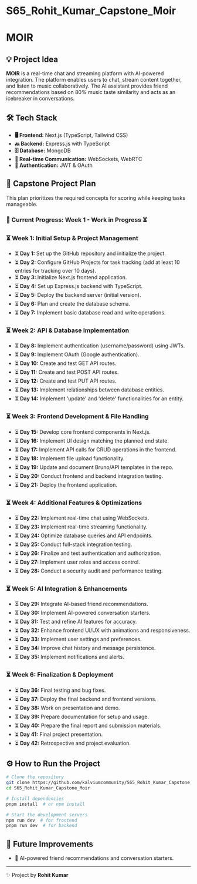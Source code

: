 # S65_Rohit_Kumar_Capstone_Moir
# MOIR

## 💡 Project Idea
**MOIR** is a real-time chat and streaming platform with AI-powered integration. The platform enables users to chat, stream content together, and listen to music collaboratively. The AI assistant provides friend recommendations based on 80% music taste similarity and acts as an icebreaker in conversations. 

## 🛠 Tech Stack
- **🖥 Frontend:** Next.js (TypeScript, Tailwind CSS)
- **🔙 Backend:** Express.js with TypeScript
- **🗄 Database:** MongoDB
- **📡 Real-time Communication:** WebSockets, WebRTC
- **🔑 Authentication:** JWT & OAuth

## 📅 Capstone Project Plan
This plan prioritizes the required concepts for scoring while keeping tasks manageable.

### 📌 Current Progress: Week 1 - Work in Progress ⏳

### ⏳ Week 1: Initial Setup & Project Management
- ⏳ **Day 1:** Set up the GitHub repository and initialize the project.
- ⏳ **Day 2:** Configure GitHub Projects for task tracking (add at least 10 entries for tracking over 10 days).
- ⏳ **Day 3:** Initialize Next.js frontend application.
- ⏳ **Day 4:** Set up Express.js backend with TypeScript.
- ⏳ **Day 5:** Deploy the backend server (initial version).
- ⏳ **Day 6:** Plan and create the database schema.
- ⏳ **Day 7:** Implement basic database read and write operations.

### ⏳ Week 2: API & Database Implementation
- ⏳ **Day 8:** Implement authentication (username/password) using JWTs.
- ⏳ **Day 9:** Implement OAuth (Google authentication).
- ⏳ **Day 10:** Create and test GET API routes.
- ⏳ **Day 11:** Create and test POST API routes.
- ⏳ **Day 12:** Create and test PUT API routes.
- ⏳ **Day 13:** Implement relationships between database entities.
- ⏳ **Day 14:** Implement 'update' and 'delete' functionalities for an entity.

### ⏳ Week 3: Frontend Development & File Handling
- ⏳ **Day 15:** Develop core frontend components in Next.js.
- ⏳ **Day 16:** Implement UI design matching the planned end state.
- ⏳ **Day 17:** Implement API calls for CRUD operations in the frontend.
- ⏳ **Day 18:** Implement file upload functionality.
- ⏳ **Day 19:** Update and document Bruno/API templates in the repo.
- ⏳ **Day 20:** Conduct frontend and backend integration testing.
- ⏳ **Day 21:** Deploy the frontend application.

### ⏳ Week 4: Additional Features & Optimizations
- ⏳ **Day 22:** Implement real-time chat using WebSockets.
- ⏳ **Day 23:** Implement real-time streaming functionality.
- ⏳ **Day 24:** Optimize database queries and API endpoints.
- ⏳ **Day 25:** Conduct full-stack integration testing.
- ⏳ **Day 26:** Finalize and test authentication and authorization.
- ⏳ **Day 27:** Implement user roles and access control.
- ⏳ **Day 28:** Conduct a security audit and performance testing.

### ⏳ Week 5: AI Integration & Enhancements
- ⏳ **Day 29:** Integrate AI-based friend recommendations.
- ⏳ **Day 30:** Implement AI-powered conversation starters.
- ⏳ **Day 31:** Test and refine AI features for accuracy.
- ⏳ **Day 32:** Enhance frontend UI/UX with animations and responsiveness.
- ⏳ **Day 33:** Implement user settings and preferences.
- ⏳ **Day 34:** Improve chat history and message persistence.
- ⏳ **Day 35:** Implement notifications and alerts.

### ⏳ Week 6: Finalization & Deployment
- ⏳ **Day 36:** Final testing and bug fixes.
- ⏳ **Day 37:** Deploy the final backend and frontend versions.
- ⏳ **Day 38:** Work on presentation and demo.
- ⏳ **Day 39:** Prepare documentation for setup and usage.
- ⏳ **Day 40:** Prepare the final report and submission materials.
- ⏳ **Day 41:** Final project presentation.
- ⏳ **Day 42:** Retrospective and project evaluation.

## ⚙️ How to Run the Project
```sh
# Clone the repository
git clone https://github.com/kalviumcommunity/S65_Rohit_Kumar_Capstone_Moir.git
cd S65_Rohit_Kumar_Capstone_Moir

# Install dependencies
pnpm install  # or npm install

# Start the development servers
npm run dev  # for frontend
pnpm run dev  # for backend
```

## 🔮 Future Improvements
- 🤖 AI-powered friend recommendations and conversation starters.

---
✨ Project by **Rohit Kumar**

